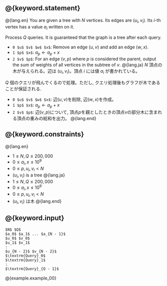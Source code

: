 ## @{keyword.statement}

@{lang.en}
You are given a tree with $N$ vertices. Its edges are $(u_i, v_i)$. Its $i$-th vertex has a value $a_i$ written on it.

Process $Q$ queries. It is guaranteed that the graph is a tree after each query.

- `0 $u$ $v$ $w$ $x$`: Remove an edge $(u, v)$ and add an edge $(w, x)$.
- `1 $p$ $x$`: $a_p \gets a_p + x$
- `2 $v$ $p$`: For an edge $(v, p)$ where $p$ is considered the parent, output the sum of weights of all vertices in the subtree of $v$.
@{lang.ja}
$N$ 頂点の木が与えられる。辺は $(u_i, v_i)$。頂点 $i$ には値 $a_i$ が書かれている。

$Q$ 個のクエリが飛んでくるので処理。ただし, クエリ処理後もグラフが木であることが保証される.

- `0 $u$ $v$ $w$ $x$`: 辺$(u, v)$を削除, 辺$(w, x)$を作成。
- `1 $p$ $x$`: $a_p \gets a_p + x$
- `2 $v$ $p$`: 辺$(v, p)$について, 頂点$p$を親としたときの頂点$v$の部分木に含まれる頂点の重みの総和を出力。
@{lang.end}

## @{keyword.constraints}

@{lang.en}
- $1 \leq N, Q \leq 200,000$
- $0 \leq a_i, x \leq 10^9$
- $0 \leq p, u_i, v_i < N$
- $(u_i, v_i)$ is a tree
@{lang.ja}
- $1 \leq N, Q \leq 200,000$
- $0 \leq a_i, x \leq 10^9$
- $0 \leq p, u_i, v_i < N$
- $(u_i, v_i)$ は木
@{lang.end}

## @{keyword.input}

~~~
$N$ $Q$
$a_0$ $a_1$ ... $a_{N - 1}$
$u_0$ $v_0$
$u_1$ $v_1$
:
$u_{N - 2}$ $v_{N - 2}$
$\textrm{Query}_0$
$\textrm{Query}_1$
:
$\textrm{Query}_{Q - 1}$
~~~

@{example.example_00}
